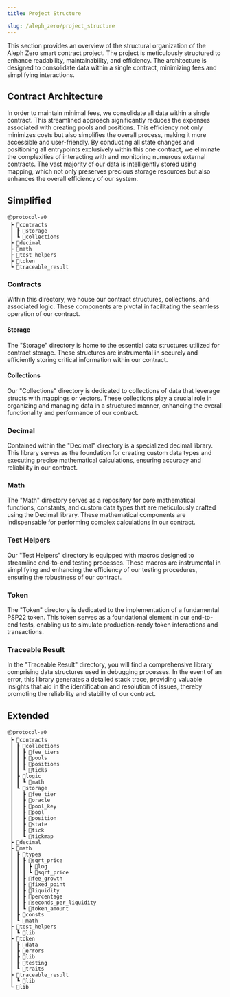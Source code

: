 ```yaml
---
title: Project Structure

slug: /aleph_zero/project_structure
---
```


This section provides an overview of the structural organization of the Aleph Zero smart contract project. The project is meticulously structured to enhance readability, maintainability, and efficiency. The architecture is designed to consolidate data within a single contract, minimizing fees and simplifying interactions.

## Contract Architecture

In order to maintain minimal fees, we consolidate all data within a single contract. This streamlined approach significantly reduces the expenses associated with creating pools and positions. This efficiency not only minimizes costs but also simplifies the overall process, making it more accessible and user-friendly. By conducting all state changes and positioning all entrypoints exclusively within this one contract, we eliminate the complexities of interacting with and monitoring numerous external contracts. The vast majority of our data is intelligently stored using mapping, which not only preserves precious storage resources but also enhances the overall efficiency of our system.

## Simplified

```
📦protocol-a0
 ┣ 📂contracts
 ┃ ┣ 📜storage
 ┃ ┗ 📜collections
 ┣ 📂decimal
 ┣ 📂math
 ┣ 📂test_helpers
 ┣ 📂token
 ┗ 📂traceable_result
```

### Contracts
Within this directory, we house our contract structures, collections, and associated logic. These components are pivotal in facilitating the seamless operation of our contract.

#### Storage
The "Storage" directory is home to the essential data structures utilized for contract storage. These structures are instrumental in securely and efficiently storing critical information within our contract.

#### Collections
Our "Collections" directory is dedicated to collections of data that leverage structs with mappings or vectors. These collections play a crucial role in organizing and managing data in a structured manner, enhancing the overall functionality and performance of our contract.

### Decimal
Contained within the "Decimal" directory is a specialized decimal library. This library serves as the foundation for creating custom data types and executing precise mathematical calculations, ensuring accuracy and reliability in our contract.

### Math
The "Math" directory serves as a repository for core mathematical functions, constants, and custom data types that are meticulously crafted using the Decimal library. These mathematical components are indispensable for performing complex calculations in our contract.

### Test Helpers
Our "Test Helpers" directory is equipped with macros designed to streamline end-to-end testing processes. These macros are instrumental in simplifying and enhancing the efficiency of our testing procedures, ensuring the robustness of our contract.

### Token
The "Token" directory is dedicated to the implementation of a fundamental PSP22 token. This token serves as a foundational element in our end-to-end tests, enabling us to simulate production-ready token interactions and transactions.

### Traceable Result
In the "Traceable Result" directory, you will find a comprehensive library comprising data structures used in debugging processes. In the event of an error, this library generates a detailed stack trace, providing valuable insights that aid in the identification and resolution of issues, thereby promoting the reliability and stability of our contract.

## Extended

```
📦protocol-a0
 ┣ 📂contracts
 ┃ ┣ 📂collections
 ┃ ┃ ┣ 📜fee_tiers
 ┃ ┃ ┣ 📜pools
 ┃ ┃ ┣ 📜positions
 ┃ ┃ ┗ 📜ticks
 ┃ ┣ 📂logic
 ┃ ┃ ┗ 📜math
 ┃ ┗ 📂storage
 ┃   ┣ 📜fee_tier
 ┃   ┣ 📜oracle
 ┃   ┣ 📜pool_key
 ┃   ┣ 📜pool
 ┃   ┣ 📜position
 ┃   ┣ 📜state
 ┃   ┣ 📜tick
 ┃   ┗ 📜tickmap
 ┣ 📂decimal
 ┣ 📂math
 ┃ ┣ 📂types
 ┃ ┃ ┣ 📂sqrt_price
 ┃ ┃ ┃ ┣ 📜log
 ┃ ┃ ┃ ┗ 📜sqrt_price
 ┃ ┃ ┣ 📜fee_growth
 ┃ ┃ ┣ 📜fixed_point
 ┃ ┃ ┣ 📜liquidity
 ┃ ┃ ┣ 📜percentage
 ┃ ┃ ┣ 📜seconds_per_liquidity
 ┃ ┃ ┗ 📜token_amount
 ┃ ┣ 📜consts
 ┃ ┗ 📜math
 ┣ 📂test_helpers
 ┃ ┗ 📜lib
 ┣ 📂token
 ┃ ┣ 📜data
 ┃ ┣ 📜errors
 ┃ ┣ 📜lib
 ┃ ┣ 📜testing
 ┃ ┗ 📜traits
 ┣ 📂traceable_result
 ┃ ┗ 📜lib
 ┗ 📜lib
```